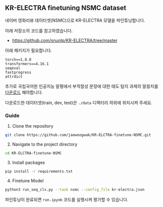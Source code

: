 ## KR-ELECTRA finetuning NSMC dataset

네이버 영화리뷰 데이터셋(NSMC)으로 KR-ELECTRA 모델을 파인튜닝합니다.

아래 저장소의 코드를 참고하였습니다.

-   https://github.com/snunlp/KR-ELECTRA/tree/master

아래 패키지가 필요합니다.

```
torch==1.8.0
transformers==4.16.1
seqeval
fastprogress
attrdict
```

추가로 국립국어원 인공지능 말평에서 부적절성 문장에 대한 태도 탐지 과제의 말뭉치를 [다운로드](https://kli.korean.go.kr/benchmark/taskOrdtm/taskDownload.do?taskOrdtmId=108&clCd=ING_TASK&subMenuId=sub02) 해야합니다.

다운로드한 데이터셋(train, dev, test)은 `./data` 디렉터리 하위에 위치시켜 주세요.

### Guide

1. Clone the repository

```bash
git clone https://github.com/jaewoogwak/KR-ELCTRA-finetune-NSMC.git
```

2. Navigate to the project directory

```bash
cd KR-ELCTRA-finetune-NSMC
```

3. Install packages

```bash
pip install -r requirements.txt
```

4. Finetune Model

```bash
python3 run_seq_cls.py --task nsmc --config_file kr-electra.json
```

파인튜닝이 완료되면 `run.ipynb` 코드를 실행시켜 평가할 수 있습니다.
